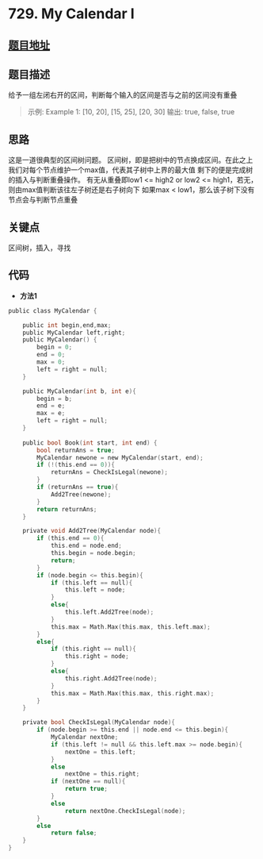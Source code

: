 #   729. My Calendar I
  
  
  
##  [题目地址](https://leetcode.com/problems/my-calendar-i/ )
  
  
  
##  题目描述
给予一组左闭右开的区间，判断每个输入的区间是否与之前的区间没有重叠
  
  
>
>示例:
>Example 1:
>[10, 20], [15, 25], [20, 30]
>输出: true, false, true
  
  
##  思路
这是一道很典型的区间树问题。
区间树，即是把树中的节点换成区间。在此之上我们对每个节点维护一个max值，代表其子树中上界的最大值
剩下的便是完成树的插入与判断重叠操作。
有无从重叠即low1 <= high2 or low2 <= high1，若无，则由max值判断该往左子树还是右子树向下
如果max < low1，那么该子树下没有节点会与判断节点重叠

  
##  关键点
区间树，插入，寻找
  
  
##  代码
  
  
* **方法1**
```c
public class MyCalendar {

    public int begin,end,max;
    public MyCalendar left,right;
    public MyCalendar() {
        begin = 0;
        end = 0;
        max = 0;
        left = right = null;
    }

    public MyCalendar(int b, int e){
        begin = b;
        end = e;
        max = e;
        left = right = null;
    }
    
    public bool Book(int start, int end) {
        bool returnAns = true;
        MyCalendar newone = new MyCalendar(start, end);
        if (!(this.end == 0)){
            returnAns = CheckIsLegal(newone);
        }
        if (returnAns == true){
            Add2Tree(newone);
        }
        return returnAns;
    }

    private void Add2Tree(MyCalendar node){
        if (this.end == 0){
            this.end = node.end;
            this.begin = node.begin;
            return;
        }
        if (node.begin <= this.begin){
            if (this.left == null){
                this.left = node;
            }
            else{
                this.left.Add2Tree(node);
            }
            this.max = Math.Max(this.max, this.left.max);
        }
        else{
            if (this.right == null){
                this.right = node;
            }
            else{
                this.right.Add2Tree(node);
            }
            this.max = Math.Max(this.max, this.right.max);
        }
    }

    private bool CheckIsLegal(MyCalendar node){
        if (node.begin >= this.end || node.end <= this.begin){
            MyCalendar nextOne;
            if (this.left != null && this.left.max >= node.begin){
                nextOne = this.left;
            }
            else
                nextOne = this.right;
            if (nextOne == null){
                return true;
            }
            else
                return nextOne.CheckIsLegal(node);
        }
        else
            return false;
    }
}
```
  
  